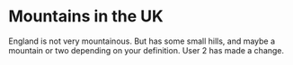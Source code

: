 Mountains in the UK
===================
England is not very mountainous.
But has some small hills, and maybe a mountain or two depending on your definition.
User 2 has made a change.
